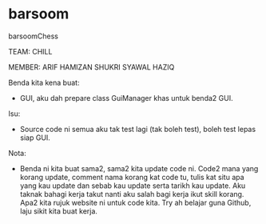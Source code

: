 # barsoom
barsoomChess

TEAM: CHILL

MEMBER:
ARIF
HAMIZAN
SHUKRI
SYAWAL
HAZIQ

Benda kita kena buat:

- GUI, aku dah prepare class GuiManager khas untuk benda2 GUI.

Isu:

- Source code ni semua aku tak test lagi (tak boleh test), boleh test lepas siap GUI.

Nota:

- Benda ni kita buat sama2, sama2 kita update code ni. Code2 mana yang korang update, comment nama korang kat code tu, tulis kat situ apa yang kau update dan sebab kau update serta tarikh kau update. Aku taknak bahagi kerja takut nanti aku salah bagi kerja ikut skill korang. Apa2 kita rujuk website ni untuk code kita. Try ah belajar guna Github, laju sikit kita buat kerja.
